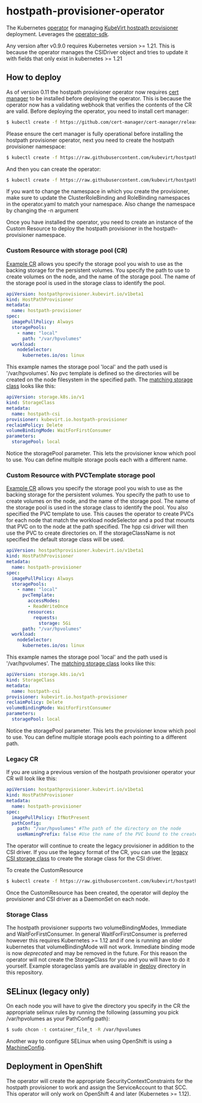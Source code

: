 # hostpath-provisioner-operator
The Kubernetes [operator](https://github.com/operator-framework) for managing [KubeVirt hostpath provisioner](https://github.com/kubevirt/hostpath-provisioner) deployment.
Leverages the [operator-sdk](https://github.com/operator-framework/operator-sdk/).

Any version after v0.9.0 requires Kubernetes version >= 1.21. This is because the operator manages the CSIDriver object and tries to update it with fields that only exist in kubernetes >= 1.21

## How to deploy
As of version 0.11 the hostpath provisioner operator now requires [cert manager](https://github.com/cert-manager/cert-manager) to be installed before deploying the operator. This is because the operator now has a validating webhook that verifies the contents of the CR are valid.
Before deploying the operator, you need to install cert manager:
```bash
$ kubectl create -f https://github.com/cert-manager/cert-manager/releases/download/v1.7.1/cert-manager.yaml
```
Please ensure the cert manager is fully operational before installing the hostpath provisioner operator, next you need to create the hostpath provisioner namespace:
```bash
$ kubectl create -f https://raw.githubusercontent.com/kubevirt/hostpath-provisioner-operator/main/deploy/namespace.yaml
```
And then you can create the operator:
```bash
$ kubectl create -f https://raw.githubusercontent.com/kubevirt/hostpath-provisioner-operator/main/deploy/operator.yaml -n hostpath-provisioner
```

If you want to change the namespace in which you create the provisioner, make sure to update the ClusterRoleBinding and RoleBinding namespaces in the operator.yaml to match your namespace. Also change the namespace by changing the -n argument

Once you have installed the operator, you need to create an instance of the Custom Resource to deploy the hostpath provisioner in the hostpath-provisioner namespace.

### Custom Resource with storage pool (CR)
[Example CR](deploy/hostpathprovisioner_cr.yaml) allows you specify the storage pool you wish to use as the backing storage for the persistent volumes. You specify the path to use to create volumes on the node, and the name of the storage pool. The name of the storage pool is used in the storage class to identify the pool.

```yaml
apiVersion: hostpathprovisioner.kubevirt.io/v1beta1
kind: HostPathProvisioner
metadata:
  name: hostpath-provisioner
spec:
  imagePullPolicy: Always
  storagePools:
    - name: "local"
      path: "/var/hpvolumes"
  workload:
    nodeSelector:
      kubernetes.io/os: linux
```
This example names the storage pool 'local' and the path used is '/var/hpvolumes'. No pvc template is defined so the directories will be created on the node filesystem in the specified path. The [matching storage class](deploy/storageclass-wffc-csi.yaml) looks like this:
```yaml
apiVersion: storage.k8s.io/v1
kind: StorageClass
metadata:
  name: hostpath-csi
provisioner: kubevirt.io.hostpath-provisioner
reclaimPolicy: Delete
volumeBindingMode: WaitForFirstConsumer
parameters:
  storagePool: local
```
Notice the storagePool parameter. This lets the provisioner know which pool to use. You can define multiple storage pools each
with a different name.

### Custom Resource with PVCTemplate storage pool
[Example CR](deploy/hostpathprovisioner_pvctemplate_cr.yaml) allows you specify the storage pool you wish to use as the backing storage for the persistent volumes. You specify the path to use to create volumes on the node, and the name of the storage pool. The name of the storage pool is used in the storage class to identify the pool. You also specified the PVC template to use. This causes the operator to create PVCs for each node that match the workload nodeSelector and a pod that mounts that PVC on to the node at the path specified. The hpp csi driver will then use the PVC to create directories on. If the storageClassName is not specified the default storage class will be used.

```yaml
apiVersion: hostpathprovisioner.kubevirt.io/v1beta1
kind: HostPathProvisioner
metadata:
  name: hostpath-provisioner
spec:
  imagePullPolicy: Always
  storagePools:
    - name: "local"
      pvcTemplate:
        accessModes:
        - ReadWriteOnce
        resources:
          requests:
            storage: 5Gi
      path: "/var/hpvolumes"
  workload:
    nodeSelector:
      kubernetes.io/os: linux
```
This example names the storage pool 'local' and the path used is '/var/hpvolumes'. The [matching storage class](deploy/storageclass-wffc-csi.yaml) looks like this:
```yaml
apiVersion: storage.k8s.io/v1
kind: StorageClass
metadata:
  name: hostpath-csi
provisioner: kubevirt.io.hostpath-provisioner
reclaimPolicy: Delete
volumeBindingMode: WaitForFirstConsumer
parameters:
  storagePool: local
```
Notice the storagePool parameter. This lets the provisioner know which pool to use. You can define multiple storage pools each
pointing to a different path.

### Legacy CR
If you are using a previous version of the hostpath provisioner operator your CR will look like this:
```yaml
apiVersion: hostpathprovisioner.kubevirt.io/v1beta1
kind: HostPathProvisioner
metadata:
  name: hostpath-provisioner
spec:
  imagePullPolicy: IfNotPresent
  pathConfig:
    path: "/var/hpvolumes" #The path of the directory on the node
    useNamingPrefix: false #Use the name of the PVC bound to the created PV as part of the directory name.
```
The operator will continue to create the legacy provisioner in addition to the CSI driver. If you use the legacy format of the CR, you can use the [legacy CSI storage class](deploy/storageclass-wffc-legacy-csi.yaml) to create the storage class for the CSI driver.

To create the CustomResource
```bash
$ kubectl create -f https://raw.githubusercontent.com/kubevirt/hostpath-provisioner-operator/main/deploy/hostpathprovisioner_cr.yaml -n hostpath-provisioner
```
Once the CustomResource has been created, the operator will deploy the provisioner and CSI driver as a DaemonSet on each node.

### Storage Class
The hostpath provisioner supports two volumeBindingModes, Immediate and WaitForFirstConsumer. In general WaitForFirstConsumer is preferred however this requires Kubernetes >= 1.12 and if one is running an older kubernetes that volumeBindingMode will not work. Immediate binding mode is now *deprecated* and may be removed in the future. For this reason the operator will not create the StorageClass for you and you will have to do it yourself. Example storageclass yamls are available in [deploy](deploy) directory in this repository.

## SELinux (legacy only)
On each node you will have to give the directory you specify in the CR the appropriate selinux rules by running the following (assuming you pick /var/hpvolumes as your PathConfig path):
```bash
$ sudo chcon -t container_file_t -R /var/hpvolumes
```

Another way to configure SELinux when using OpenShift is using a [MachineConfig](./contrib/machineconfig-selinux-hpp.yaml).

## Deployment in OpenShift
The operator will create the appropriate SecurityContextConstraints for the hostpath provisioner to work and assign the ServiceAccount to that SCC. This operator will only work on OpenShift 4 and later (Kubernetes >= 1.12).
